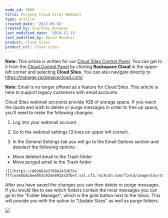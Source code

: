 ```yaml
---
node_id: 3669
title: Purging Cloud Sites Webmail
type: article
created_date: '2013-09-02'
created_by: Courtney Dunaway
last_modified_date: '2014-11-13'
last_modified_by: David Hendler
product: Cloud Sites
product_url: cloud-sites
---
```


**Note:** This article is written for our [Cloud Sites Control Panel](https://manage.rackspacecloud.com/). You can get to it from the [Cloud Control Panel](https://mycloud.rackspace.com) by clicking **Rackspace Cloud** in the upper-left corner and selecting **Cloud Sites**. You can also navigate directly to <https://manage.rackspacecloud.com/>.

**Note:** Email is no longer offered as a feature for Cloud Sites. This article
is here to support legacy customers with email accounts.

Cloud Sites webmail accounts provide 1GB of storage space. If you reach
the quota and wish to delete or purge messages in order to free up
space, you'll need to make the following changes:

1.  Log into your webmail account.

2.  Go to the webmail settings (3 lines on upper left corner).

3.  In the General Settings tab you will go to the Email Options section and deselect the following options:

  -  Move deleted email to the Trash folder
  -  Move purged email to the Trash folder

    ![](https://8026b2e3760e2433679c-fffceaebb8c6ee053c935e8915a3fbe7.ssl.cf2.rackcdn.com/field/image/CourtneyPic1.png)

After you have saved the changes you can then delete or purge messages.
If you would like to see which folders contain the most messages you can
go to the "Folder Manager", which is the gold button next to the Inbox.
This will provide you with the option to "Update Sizes" as well as purge
folders.

![](https://8026b2e3760e2433679c-fffceaebb8c6ee053c935e8915a3fbe7.ssl.cf2.rackcdn.com/field/image/CourtneyPic2.png)
